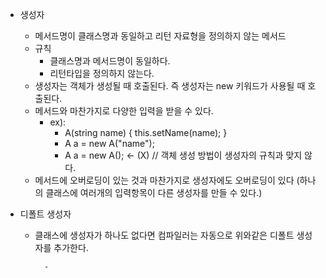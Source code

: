 - 생성자
	- 메서드명이 클래스명과 동일하고 리턴 자료형을 정의하지 않는 메서드
	- 규칙
		- 클래스명과 메서드명이 동일하다.
		- 리턴타입을 정의하지 않는다.
	- 생성자는 객체가 생성될 때 호출된다. 즉 생성자는 new 키워드가 사용될 때 호출된다.
	- 메서드와 마찬가지로 다양한 입력을 받을 수 있다.
		- ex): 
			- A(string name) { this.setName(name); }
			- A a = new A("name");
			- A a = new A(); <- (X) // 객체 생성 방법이 생성자의 규칙과 맞지 않다.
	- 메서드에 오버로딩이 있는 것과 마찬가지로 생성자에도 오버로딩이 있다 (하나의 클래스에 여러개의 입력항목이 다른 생성자를 만들 수 있다.)

- 디폴트 생성자
	- 클래스에 생성자가 하나도 없다면 컴파일러는 자동으로 위와같은 디폴트 생성자를 추가한다.
		
			- 

